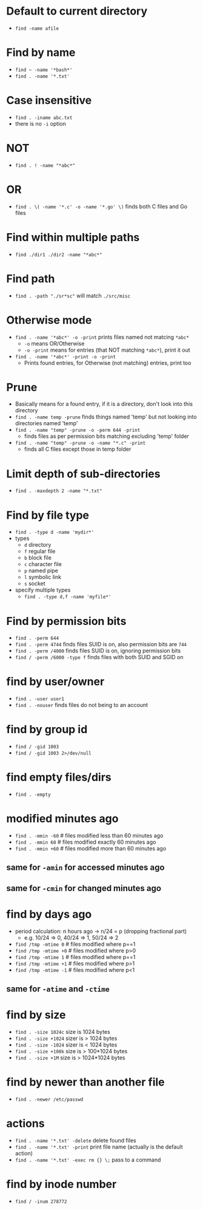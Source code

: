 # Default to current directory
- `find -name afile`

# Find by name
- `find ~ -name '*bash*'`
- `find . -name '*.txt'`

# Case insensitive
- `find . -iname abc.txt`
- there is no `-i` option

# NOT
- `find . ! -name "*abc*"`

# OR
- `find . \( -name '*.c' -o -name '*.go' \)` finds both C files and Go files

# Find within multiple paths
- `find ./dir1 ./dir2 -name "*abc*"`

# Find path
- `find . -path "./sr*sc"` will match `./src/misc`

# Otherwise mode
- `find . -name '*abc*' -o -print` prints files named not matcing `*abc*`
  - `-o` means OR/Otherwise
  - `-o -print` means for entries (that NOT matching `*abc*`), print it out
- `find . -name '*abc*' -print -o -print`
  - Prints found entries, for Otherwise (not matching) entries, print too

# Prune
- Basically means for a found entry, if it is a directory, don't look into this directory
- `find . -name temp -prune` finds things named 'temp' but not looking into directories named 'temp'
- `find . -name "temp" -prune -o -perm 644 -print`
  - finds files as per permission bits matching excluding 'temp' folder
- `find . -name "temp" -prune -o -name "*.c" -print`
  - finds all C files except those in temp folder

# Limit depth of sub-directories
- `find . -maxdepth 2 -name "*.txt"`

# Find by file type
- `find . -type d -name 'mydir*'`
- types
  - `d` directory
  - `f` regular file
  - `b` block file
  - `c` character file
  - `p` named pipe
  - `l` symbolic link
  - `s` socket
- specify multiple types
  - `find . -type d,f -name 'myfile*'`

# Find by permission bits
- `find . -perm 644`
- `find . -perm 4744` finds files SUID is on, also permission bits are `744`
- `find . -perm /4000` finds files SUID is on, ignoring permission bits
- `find / -perm /6000 -type f` finds files with both SUID and SGID on

# find by user/owner
- `find . -user user1`
- `find . -nouser` finds files do not being to an account

# find by group id
- `find / -gid 1003`
- `find / -gid 1003 2>/dev/null`

# find empty files/dirs
- `find . -empty`

# modified minutes ago
- `find . -mmin -60` # files modified less than 60 minutes ago
- `find . -mmin 60`  # files modified exactly 60 minutes ago
- `find . -mmin +60` # files modified more than 60 minutes ago
## same for `-amin` for accessed minutes ago
## same for `-cmin` for changed minutes ago

# find by days ago
* period calculation: n hours ago -> n/24 = p (dropping fractional part)
  * e.g. 10/24 => 0, 40/24 => 1, 50/24 => 2
* `find /tmp -mtime 0`   # files modified where p==1
* `find /tmp -mtime +0`  # files modified where p>0
* `find /tmp -mtime 1`   # files modified where p==1
* `find /tmp -mtime +1`  # files modified where p>1
* `find /tmp -mtime -1`  # files modified where p<1
## same for `-atime` and `-ctime`

# find by size
- `find . -size 1024c` size is 1024 bytes
- `find . -size +1024` sizer is > 1024 bytes
- `find . -size -1024` sizer is < 1024 bytes
- `find . -size +100k` size is > 100*1024 bytes
- `find . -size +1M` size is > 1024*1024 bytes

# find by newer than another file
- `find . -newer /etc/passwd`

# actions
- `find . -name '*.txt' -delete` delete found files
- `find . -name '*.txt' -print` print file name (actually is the default action)
- `find . -name '*.txt' -exec rm {} \;` pass to a command

# find by inode number
- `find / -inum 278772`
